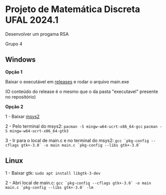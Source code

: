 # Projeto de Matemática Discreta UFAL 2024.1

Desenvolver um progama RSA

Grupo 4

## Windows
**Opção 1**

Baixar o executável em [releases](https://github.com/Felipe-Aragao/RSA-MD/releases) e rodar o arquivo main.exe

(O conteúdo do release é o mesmo que o da pasta "executavel" presente no repositório)

**Opção 2**

1 - Baixar [msys2](https://www.msys2.org/)

2 - Pelo terminal do msys2:
`pacman -S mingw-w64-ucrt-x86_64-gcc`
`pacman -S mingw-w64-ucrt-x86_64-gtk3`

3 - Ir para o local de main.c e no terminal do msys2:
``gcc `pkg-config --cflags gtk+-3.0` -o main main.c `pkg-config --libs gtk+-3.0` ``

## Linux

1 - Baixar gtk:
``sudo apt install libgtk-3-dev``

2 - Abri local de main.c:
``gcc `pkg-config --cflags gtk+-3.0` -o main main.c `pkg-config --libs gtk+-3.0` -lm``
